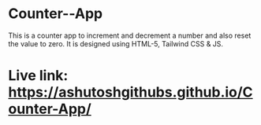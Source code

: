 # Counter--App
This is a counter app to increment and decrement a number and also reset the value to zero. It is designed using HTML-5, Tailwind CSS &amp; JS.
# Live link: https://ashutoshgithubs.github.io/Counter-App/

